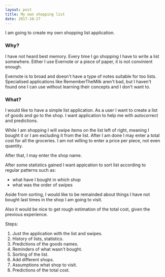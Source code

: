 ```yaml
---
layout: post
title: My own shopping list
date: 2017-10-27
---
```


I am going to create my own shopping list application. 

### Why? 

I have not heard best memory. 
Every time I go shopping I have to write a list somewhere. 
Either I use Evernote or a piece of paper, it is not convinient enough. 

Evernote is to broad and doesn't have a type of notes suitable for too lists. 
Specialised applications like RememberTheMilk aren't bad, but I haven't found one I can use without learning their concepts and I don't want to. 

### What? 

I would like to have a simple list application. 
As a user I want to create a list of goods and go to the shop. 
I want application to help me with autocorrect and predictions. 

While I am shopping I will swipe items on the list left of right, meaning I bought it or I am excluding it from the list. 
After I am done I may enter a total cost for all the groceries. I am not willing to enter a price per piece, not even quantity. 

After that, I may enter the shop name. 

After some statistics gained I want appication to sort list according to regular patterns such as:

- what have I bought in which shop
- what was the order of swipes

Aside from sorting, I would like to be remainded about things I have not bought last times in the shop I am going to visit. 

Also it would be nice to get rough estimation of the total cost, given the previous experience. 

Steps:

1. Just the application with the list and swipes. 
2. History of lists, statistics. 
3. Predictions of the goods names. 
4. Reminders of what wasn't bought. 
5. Sorting of the list. 
6. Add different shops. 
7. Assumptions what shop to visit. 
8. Predictions of the total cost.

